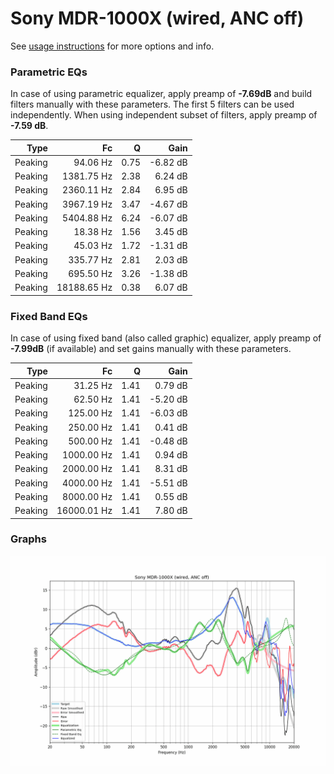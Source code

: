 # Sony MDR-1000X (wired, ANC off)
See [usage instructions](https://github.com/jaakkopasanen/AutoEq#usage) for more options and info.

### Parametric EQs
In case of using parametric equalizer, apply preamp of **-7.69dB** and build filters manually
with these parameters. The first 5 filters can be used independently.
When using independent subset of filters, apply preamp of **-7.59 dB**.

| Type    | Fc          |    Q | Gain     |
|--------:|------------:|-----:|---------:|
| Peaking | 94.06 Hz    | 0.75 | -6.82 dB |
| Peaking | 1381.75 Hz  | 2.38 | 6.24 dB  |
| Peaking | 2360.11 Hz  | 2.84 | 6.95 dB  |
| Peaking | 3967.19 Hz  | 3.47 | -4.67 dB |
| Peaking | 5404.88 Hz  | 6.24 | -6.07 dB |
| Peaking | 18.38 Hz    | 1.56 | 3.45 dB  |
| Peaking | 45.03 Hz    | 1.72 | -1.31 dB |
| Peaking | 335.77 Hz   | 2.81 | 2.03 dB  |
| Peaking | 695.50 Hz   | 3.26 | -1.38 dB |
| Peaking | 18188.65 Hz | 0.38 | 6.07 dB  |

### Fixed Band EQs
In case of using fixed band (also called graphic) equalizer, apply preamp of **-7.99dB**
(if available) and set gains manually with these parameters.

| Type    | Fc          |    Q | Gain     |
|--------:|------------:|-----:|---------:|
| Peaking | 31.25 Hz    | 1.41 | 0.79 dB  |
| Peaking | 62.50 Hz    | 1.41 | -5.20 dB |
| Peaking | 125.00 Hz   | 1.41 | -6.03 dB |
| Peaking | 250.00 Hz   | 1.41 | 0.41 dB  |
| Peaking | 500.00 Hz   | 1.41 | -0.48 dB |
| Peaking | 1000.00 Hz  | 1.41 | 0.94 dB  |
| Peaking | 2000.00 Hz  | 1.41 | 8.31 dB  |
| Peaking | 4000.00 Hz  | 1.41 | -5.51 dB |
| Peaking | 8000.00 Hz  | 1.41 | 0.55 dB  |
| Peaking | 16000.01 Hz | 1.41 | 7.80 dB  |

### Graphs
![](./Sony%20MDR-1000X%20(wired,%20ANC%20off).png)